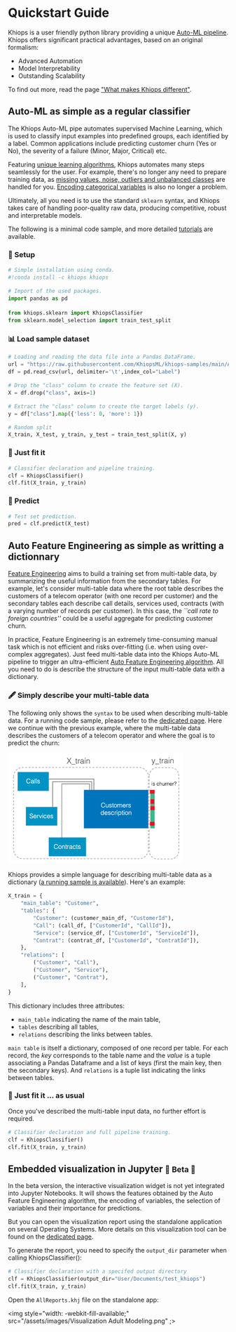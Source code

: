 # Quickstart Guide

Khiops is a user friendly python library providing a unique [Auto-ML pipeline][what_makes_khiops_different]. Khiops offers significant practical advantages, based on an original formalism: 

- Advanced Automation
- Model Interpretability
- Outstanding Scalability

To find out more, read the page ["What makes Khiops different"][what_makes_khiops_different].

[what_makes_khiops_different]: /learn/understand

## Auto-ML as simple as a regular classifier 

The Khiops Auto-ML pipe automates supervised Machine Learning, which is used to classify input examples into predefined groups, each identified by a label. Common applications include predicting customer churn (Yes or No), the severity of a failure (Minor, Major, Critical) etc. 

Featuring [unique learning algorithms][original_formalism], Khiops automates many steps seamlessly for the user. For example, there's no longer any need to prepare training data, as [missing values, noise, outliers and unbalanced classes][no_data_preparation] are handled for you. [Encoding categorical variables][encoding] is also no longer a problem. 

Ultimately, all you need is to use the standard `sklearn` syntax, and Khiops takes care of handling poor-quality raw data, producing competitive, robust and interpretable models.  


The following is a minimal code sample, and more detailed [tutorials][tuto] are available.

[original_formalism]: /learn/modl
[no_data_preparation]: /advanced/Notebooks/No_data_Cleaning
[encoding]: /advanced/Notebooks/Optimal_Encoding
[tuto]: https://khiops.tech.orange/html/pykhiops-doc/tutorials/index.html


### 🔧 Setup


```python
# Simple installation using conda.
#!conda install -c khiops khiops
```


```python
# Import of the used packages.
import pandas as pd

from khiops.sklearn import KhiopsClassifier
from sklearn.model_selection import train_test_split
```

### 📊 Load sample dataset


```python
# Loading and reading the data file into a Pandas DataFrame.
url = "https://raw.githubusercontent.com/KhiopsML/khiops-samples/main/Adult/Adult.txt"
df = pd.read_csv(url, delimiter='\t',index_col="Label")
```


```python
# Drop the "class" column to create the feature set (X).
X = df.drop("class", axis=1)
```


```python
# Extract the "class" column to create the target labels (y).
y = df["class"].map({'less': 0, 'more': 1})
```


```python
# Random split
X_train, X_test, y_train, y_test = train_test_split(X, y)
```

### 🚀 Just fit it


```python
# Classifier declaration and pipeline training.
clf = KhiopsClassifier()
clf.fit(X_train, y_train)
```

### 🔮 Predict 


```python
# Test set prediction.
pred = clf.predict(X_test)
```

## Auto Feature Engineering as simple as writting a dictionnary 

[Feature Engineering][Auto_feature_engineering] aims to build a training set from multi-table data, by summarizing the useful information from the secondary tables. For example, let's consider multi-table data where the root table describes the customers of a telecom operator (with one record per customer) and the secondary tables each describe call details, services used, contracts (with a varying number of records per customer). In this case, the *``call rate to foreign countries''* could be a useful aggregate for predicting customer churn.

[Auto_feature_engineering]: /learn/autofeature_engineering

In practice, Feature Engineering is an extremely time-consuming manual task which is not efficient and risks over-fitting (i.e. when using over-complex aggregates). Just feed multi-table data into the Khiops Auto-ML pipeline to trigger an ultra-efficient [Auto Feature Engineering algorithm][Auto_feature_engineering]. All you need to do is describe the structure of the input multi-table data with a dictionary.

### 🖋️ Simply describe your multi-table data

The following only shows the `syntax` to be used when describing multi-table data. For a running code sample, please refer to the [dedicated page][full_pipeline].
Here we continue with the previous example, where the multi-table data describes the customers of a telecom operator and where the goal is to predict the churn:

[full_pipeline]: /advanced/Notebooks/Use_in_any_ML_pipeline

<img src="/assets/images/simple_multi_table_data.png" style="width:400px;"/>

Khiops provides a simple language for describing multi-table data as a dictionary ([a running sample is available][MT_tutorial]). Here's an example: 

[MT_tutorial]: /advanced/Notebooks/Use_in_any_ML_pipeline/


```python
X_train = {
    "main_table": "Customer",
    "tables": {
        "Customer": (customer_main_df, "CustomerId"),
        "Call": (call_df, ["CustomerId", "CallId"]),
        "Service": (service_df, ["CustomerId", "ServiceId"]),
        "Contrat": (contrat_df, ["CustomerId", "ContratId"]),
    },
    "relations": [
        ("Customer", "Call"),
        ("Customer", "Service"),
        ("Customer", "Contrat"),
    ],
}
```

This dictionary includes three attributes: 

- `main_table` indicating the name of the main table,
- `tables` describing all tables, 
- `relations` describing the links between tables. 

`main table` is itself a dictionary, composed of one record per table. For each record, the *key* corresponds to the table name and the *value* is a tuple associating a Pandas Dataframe and a list of keys (first the main key, then the secondary keys). And `relations` is a tuple list indicating the links between tables.

### 🚀 Just fit it ... as usual

Once you've described the multi-table input data, no further effort is required.


```python
# Classifier declaration and full pipeline training.
clf = KhiopsClassifier()
clf.fit(X_train, y_train)
```

## Embedded visualization in Jupyter <small>  🚧 Beta 🚧 </small> 

In the beta version, the interactive visualization widget is not yet integrated into Jupyter Notebooks. It will shows the features obtained by the Auto Feature Engineering algorithm, the encoding of variables, the selection of variables and their importance for predictions. 

But you can open the visualization report using the standalone application on several Operating Systems. More details on this visualization tool can be found on the [dedicated page][visu]. 

[visu]: /setup/visualization

To generate the report, you need to specify the `output_dir` parameter when calling KhiopsClassifier(): 

```python
# Classifier declaration with a specifed output directory
clf = KhiopsClassifier(output_dir="User/Documents/test_khiops")
clf.fit(X_train, y_train)
```

<!---  
```python
# import of the vizualisation package 
import pkvisualization

# call of the visualization tool
with open('AllReports.khj', 'r') as file:

    data = file.read()

pkvisualization.visualize(data)
```

<img src="/assets/images/visu_in_jupyter.png"/>

-->

Open the `AllReports.khj` file on the standalone app:

<img style="width: -webkit-fill-available;" src="/assets/images/Visualization Adult Modeling.png" ;></img>

